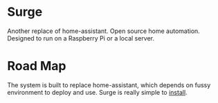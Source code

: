 # Surge

Another replace of home-assistant. Open source home automation. Designed to run on a Raspberry Pi or a local server.

# Road Map

The system is built to replace home-assistant, which depends on fussy environment to deploy and use. Surge is really simple to [install]().
